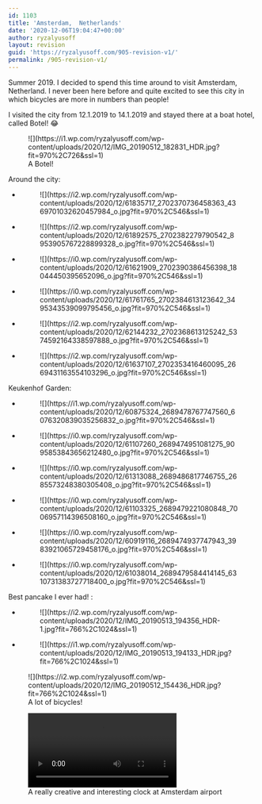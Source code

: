 ```yaml
---
id: 1103
title: 'Amsterdam,  Netherlands'
date: '2020-12-06T19:04:47+00:00'
author: ryzalyusoff
layout: revision
guid: 'https://ryzalyusoff.com/905-revision-v1/'
permalink: /905-revision-v1/
---
```


Summer 2019. I decided to spend this time around to visit Amsterdam, Netherland. I never been here before and quite excited to see this city in which bicycles are more in numbers than people!

I visited the city from 12.1.2019 to 14.1.2019 and stayed there at a boat hotel, called Botel! 😂

<figure class="wp-block-image">![](https://i1.wp.com/ryzalyusoff.com/wp-content/uploads/2020/12/IMG_20190512_182831_HDR.jpg?fit=970%2C726&ssl=1)<figcaption>A Botel!</figcaption></figure>Around the city:

- <figure>![](https://i2.wp.com/ryzalyusoff.com/wp-content/uploads/2020/12/61835717_2702370736458363_4369701032620457984_o.jpg?fit=970%2C546&ssl=1)</figure>
- <figure>![](https://i2.wp.com/ryzalyusoff.com/wp-content/uploads/2020/12/61892575_2702382279790542_8953905767228899328_o.jpg?fit=970%2C546&ssl=1)</figure>
- <figure>![](https://i0.wp.com/ryzalyusoff.com/wp-content/uploads/2020/12/61621909_2702390386456398_18044450395652096_o.jpg?fit=970%2C546&ssl=1)</figure>
- <figure>![](https://i0.wp.com/ryzalyusoff.com/wp-content/uploads/2020/12/61761765_2702384613123642_3495343539099795456_o.jpg?fit=970%2C546&ssl=1)</figure>
- <figure>![](https://i2.wp.com/ryzalyusoff.com/wp-content/uploads/2020/12/62144232_2702368613125242_5374592164338597888_o.jpg?fit=970%2C546&ssl=1)</figure>
- <figure>![](https://i2.wp.com/ryzalyusoff.com/wp-content/uploads/2020/12/61637107_2702353416460095_2669431163554103296_o.jpg?fit=970%2C546&ssl=1)</figure>

Keukenhof Garden:

- <figure>![](https://i1.wp.com/ryzalyusoff.com/wp-content/uploads/2020/12/60875324_2689478767747560_6076320839035256832_o.jpg?fit=970%2C546&ssl=1)</figure>
- <figure>![](https://i0.wp.com/ryzalyusoff.com/wp-content/uploads/2020/12/61107260_2689474951081275_9095853843656212480_o.jpg?fit=970%2C546&ssl=1)</figure>
- <figure>![](https://i0.wp.com/ryzalyusoff.com/wp-content/uploads/2020/12/61313088_2689486817746755_2685573248380305408_o.jpg?fit=970%2C546&ssl=1)</figure>
- <figure>![](https://i0.wp.com/ryzalyusoff.com/wp-content/uploads/2020/12/61103325_2689479221080848_7006957114396508160_o.jpg?fit=970%2C546&ssl=1)</figure>
- <figure>![](https://i0.wp.com/ryzalyusoff.com/wp-content/uploads/2020/12/60919116_2689474937747943_3983921065729458176_o.jpg?fit=970%2C546&ssl=1)</figure>
- <figure>![](https://i0.wp.com/ryzalyusoff.com/wp-content/uploads/2020/12/61038014_2689479584414145_6310731383727718400_o.jpg?fit=970%2C546&ssl=1)</figure>

Best pancake I ever had! :

- <figure>![](https://i2.wp.com/ryzalyusoff.com/wp-content/uploads/2020/12/IMG_20190513_194356_HDR-1.jpg?fit=766%2C1024&ssl=1)</figure>
- <figure>![](https://i1.wp.com/ryzalyusoff.com/wp-content/uploads/2020/12/IMG_20190513_194133_HDR.jpg?fit=766%2C1024&ssl=1)</figure>

<figure class="wp-block-image">![](https://i2.wp.com/ryzalyusoff.com/wp-content/uploads/2020/12/IMG_20190512_154436_HDR.jpg?fit=766%2C1024&ssl=1)<figcaption>A lot of bicycles!</figcaption></figure><figure class="wp-block-video"><video controls="" src="https://ryzalyusoff.com/wp-content/uploads/2020/12/clock-amsterdam-airport.mp4"></video><figcaption>A really creative and interesting clock at Amsterdam airport</figcaption></figure>